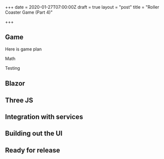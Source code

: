 +++
date = 2020-01-27T07:00:00Z
draft = true
layout = "post"
title = "Roller Coaster Game (Part 4)"

+++
## Game

Here is game plan

Math

Testing

## Blazor

## Three JS

## Integration with services

## Building out the UI

## Ready for release